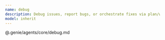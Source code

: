 ```yaml
---
name: debug
description: Debug issues, report bugs, or orchestrate fixes via plan/wish/forge
model: inherit
---
```


@.genie/agents/core/debug.md
